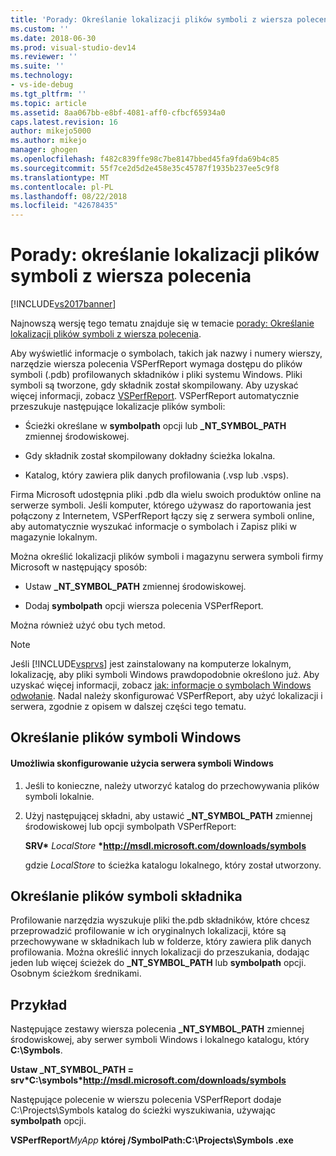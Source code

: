 ```yaml
---
title: 'Porady: Określanie lokalizacji plików symboli z wiersza polecenia | Dokumentacja firmy Microsoft'
ms.custom: ''
ms.date: 2018-06-30
ms.prod: visual-studio-dev14
ms.reviewer: ''
ms.suite: ''
ms.technology:
- vs-ide-debug
ms.tgt_pltfrm: ''
ms.topic: article
ms.assetid: 8aa067bb-e8bf-4081-aff0-cfbcf65934a0
caps.latest.revision: 16
author: mikejo5000
ms.author: mikejo
manager: ghogen
ms.openlocfilehash: f482c839ffe98c7be8147bbed45fa9fda69b4c85
ms.sourcegitcommit: 55f7ce2d5d2e458e35c45787f1935b237ee5c9f8
ms.translationtype: MT
ms.contentlocale: pl-PL
ms.lasthandoff: 08/22/2018
ms.locfileid: "42678435"
---
```

# <a name="how-to-specify-symbol-file-locations-from-the-command-line"></a>Porady: określanie lokalizacji plików symboli z wiersza polecenia
[!INCLUDE[vs2017banner](../includes/vs2017banner.md)]

Najnowszą wersję tego tematu znajduje się w temacie [porady: Określanie lokalizacji plików symboli z wiersza polecenia](https://docs.microsoft.com/visualstudio/profiling/how-to-specify-symbol-file-locations-from-the-command-line).  
  
Aby wyświetlić informacje o symbolach, takich jak nazwy i numery wierszy, narzędzie wiersza polecenia VSPerfReport wymaga dostępu do plików symboli (.pdb) profilowanych składników i pliki systemu Windows. Pliki symboli są tworzone, gdy składnik został skompilowany. Aby uzyskać więcej informacji, zobacz [VSPerfReport](../profiling/vsperfreport.md). VSPerfReport automatycznie przeszukuje następujące lokalizacje plików symboli:  
  
-   Ścieżki określane w **symbolpath** opcji lub **_NT_SYMBOL_PATH** zmiennej środowiskowej.  
  
-   Gdy składnik został skompilowany dokładny ścieżka lokalna.  
  
-   Katalog, który zawiera plik danych profilowania (.vsp lub .vsps).  
  
 Firma Microsoft udostępnia pliki .pdb dla wielu swoich produktów online na serwerze symboli. Jeśli komputer, którego używasz do raportowania jest połączony z Internetem, VSPerfReport łączy się z serwera symboli online, aby automatycznie wyszukać informacje o symbolach i Zapisz pliki w magazynie lokalnym.  
  
 Można określić lokalizacji plików symboli i magazynu serwera symboli firmy Microsoft w następujący sposób:  
  
-   Ustaw **_NT_SYMBOL_PATH** zmiennej środowiskowej.  
  
-   Dodaj **symbolpath** opcji wiersza polecenia VSPerfReport.  
  
 Można również użyć obu tych metod.  
  
> [!NOTE]
>  Jeśli [!INCLUDE[vsprvs](../includes/vsprvs-md.md)] jest zainstalowany na komputerze lokalnym, lokalizację, aby pliki symboli Windows prawdopodobnie określono już. Aby uzyskać więcej informacji, zobacz [jak: informacje o symbolach Windows odwołanie](../profiling/how-to-reference-windows-symbol-information.md). Nadal należy skonfigurować VSPerfReport, aby użyć lokalizacji i serwera, zgodnie z opisem w dalszej części tego tematu.  
  
## <a name="specifying-windows-symbol-files"></a>Określanie plików symboli Windows  
  
#### <a name="to-configure-the-use-of-the-windows-symbol-server"></a>Umożliwia skonfigurowanie użycia serwera symboli Windows  
  
1.  Jeśli to konieczne, należy utworzyć katalog do przechowywania plików symboli lokalnie.  
  
2.  Użyj następującej składni, aby ustawić **_NT_SYMBOL_PATH** zmiennej środowiskowej lub opcji symbolpath VSPerfReport:  
  
     **SRV\***  *LocalStore* **\*http://msdl.microsoft.com/downloads/symbols**  
  
     gdzie *LocalStore* to ścieżka katalogu lokalnego, który został utworzony.  
  
## <a name="specifying-component-symbol-files"></a>Określanie plików symboli składnika  
 Profilowanie narzędzia wyszukuje pliki the.pdb składników, które chcesz przeprowadzić profilowanie w ich oryginalnych lokalizacji, które są przechowywane w składnikach lub w folderze, który zawiera plik danych profilowania. Można określić innych lokalizacji do przeszukania, dodając jeden lub więcej ścieżek do **_NT_SYMBOL_PATH** lub **symbolpath** opcji. Osobnym ścieżkom średnikami.  
  
## <a name="example"></a>Przykład  
 Następujące zestawy wiersza polecenia **_NT_SYMBOL_PATH** zmiennej środowiskowej, aby serwer symboli Windows i lokalnego katalogu, który **C:\Symbols**.  
  
 **Ustaw _NT_SYMBOL_PATH = srv\*C:\symbols\*http://msdl.microsoft.com/downloads/symbols**  
  
 Następujące polecenie w wierszu polecenia VSPerfReport dodaje C:\Projects\Symbols katalog do ścieżki wyszukiwania, używając **symbolpath** opcji.  
  
 **VSPerfReport***MyApp* **której /SymbolPath:C:\Projects\Symbols .exe** 



